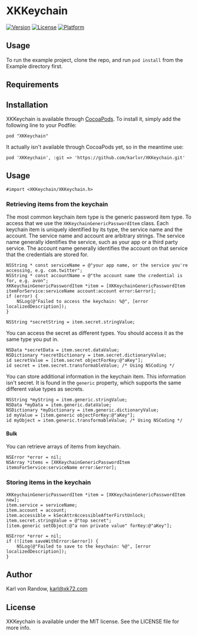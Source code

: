 # XKKeychain

<!-- [![CI Status](http://img.shields.io/travis/karlvr/XKKeychain.svg?style=flat)](https://travis-ci.org/karlvr/XKKeychain) -->
[![Version](https://img.shields.io/cocoapods/v/XKKeychain.svg?style=flat)](http://cocoadocs.org/docsets/XKKeychain)
[![License](https://img.shields.io/cocoapods/l/XKKeychain.svg?style=flat)](http://cocoadocs.org/docsets/XKKeychain)
[![Platform](https://img.shields.io/cocoapods/p/XKKeychain.svg?style=flat)](http://cocoadocs.org/docsets/XKKeychain)

## Usage

To run the example project, clone the repo, and run `pod install` from the Example directory first.

## Requirements

## Installation

XKKeychain is available through [CocoaPods](http://cocoapods.org). To install
it, simply add the following line to your Podfile:

    pod "XKKeychain"

It actually isn't available through CocoaPods yet, so in the meantime use:

    pod 'XKKeychain', :git => 'https://github.com/karlvr/XKKeychain.git'


## Usage

```objc
#import <XKKeychain/XKKeychain.h>
```

### Retrieving items from the keychain

The most common keychain item type is the generic password item type. To access that we use the `XKKeychainGenericPasswordItem` class.
Each keychain item is uniquely identified by its type, the service name and the account. The service name and account are arbitrary strings.
The service name generally identifies the service, such as your app or a third party service. The account name generally identifies the account
on that service that the credentials are stored for.

```objc
NSString * const serviceName = @"your app name, or the service you're accessing, e.g. com.twitter";
NSString * const accountName = @"the account name the credential is for, e.g. avon";
XKKeychainGenericPasswordItem *item = [XKKeychainGenericPasswordItem itemForService:serviceName account:account error:&error];
if (error) {
	NSLog(@"Failed to access the keychain: %@", [error localizedDescription]);
}

NSString *secretString = item.secret.stringValue;
```

You can access the secret as different types. You should access it as the same type you put in.

```objc
NSData *secretData = item.secret.dataValue;
NSDictionary *secretDictionary = item.secret.dictionaryValue;
id secretValue = [item.secret objectForKey:@"aKey"];
id secret = item.secret.transformableValue; /* Using NSCoding */
```

You can store additional information in the keychain item. This information isn't secret. It is found in the `generic` property, which
supports the same different value types as secrets.

```objc
NSString *myString = item.generic.stringValue;
NSData *myData = item.generic.dataValue;
NSDictionary *myDictionary = item.generic.dictionaryValue;
id myValue = [item.generic objectForKey:@"aKey"];
id myObject = item.generic.transformableValue; /* Using NSCoding */
```

#### Bulk

You can retrieve arrays of items from keychain.

```objc
NSError *error = nil;
NSArray *items = [XKKeychainGenericPasswordItem itemsForService:serviceName error:&error];
```

### Storing items in the keychain

```objc
XKKeychainGenericPasswordItem *item = [XKKeychainGenericPasswordItem new];
item.service = serviceName;
item.account = account;
item.accessible = kSecAttrAccessibleAfterFirstUnlock;
item.secret.stringValue = @"top secret";
[item.generic setObject:@"a non private value" forKey:@"aKey"];

NSError *error = nil;
if (![item saveWithError:&error]) {
	NSLog(@"Failed to save to the keychain: %@", [error localizedDescription]);
}
```

## Author

Karl von Randow, karl@xk72.com

## License

XKKeychain is available under the MIT license. See the LICENSE file for more info.

